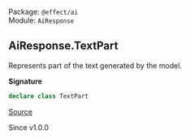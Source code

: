 Package: `@effect/ai`<br />
Module: `AiResponse`<br />

## AiResponse.TextPart

Represents part of the text generated by the model.

**Signature**

```ts
declare class TextPart
```

[Source](https://github.com/Effect-TS/effect/tree/main/packages/ai/ai/src/AiResponse.ts#L383)

Since v1.0.0
